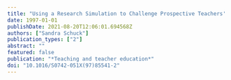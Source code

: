 ```yaml
---
title: "Using a Research Simulation to Challenge Prospective Teachers' Beliefs about Mathematics"
date: 1997-01-01
publishDate: 2021-08-20T12:06:01.694568Z
authors: ["Sandra Schuck"]
publication_types: ["2"]
abstract: ""
featured: false
publication: "*Teaching and teacher education*"
doi: "10.1016/S0742-051X(97)85541-2"
---
```


